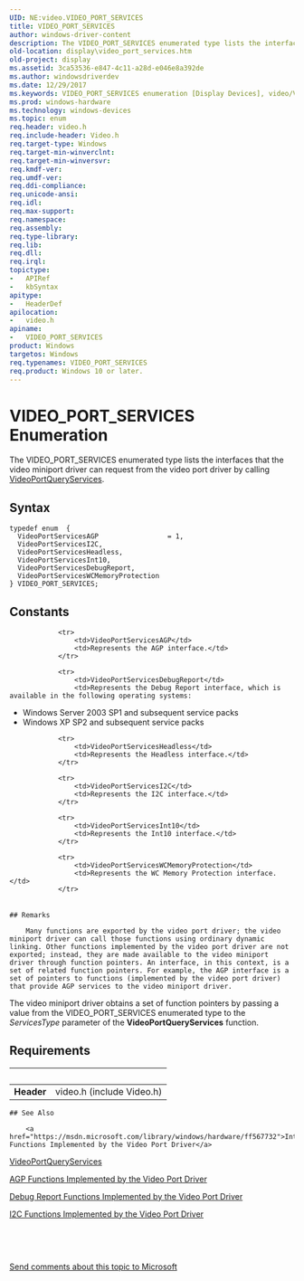 ```yaml
---
UID: NE:video.VIDEO_PORT_SERVICES
title: VIDEO_PORT_SERVICES
author: windows-driver-content
description: The VIDEO_PORT_SERVICES enumerated type lists the interfaces that the video miniport driver can request from the video port driver by calling VideoPortQueryServices.
old-location: display\video_port_services.htm
old-project: display
ms.assetid: 3ca53536-e847-4c11-a28d-e046e8a392de
ms.author: windowsdriverdev
ms.date: 12/29/2017
ms.keywords: VIDEO_PORT_SERVICES enumeration [Display Devices], video/VIDEO_PORT_SERVICES, video/VideoPortServicesDebugReport, VideoPortServicesHeadless, VideoPortServicesWCMemoryProtection, VideoPortServicesDebugReport, VideoPortServicesAGP, VideoPortServicesInt10, video/VideoPortServicesI2C, video/VideoPortServicesAGP, video/VideoPortServicesWCMemoryProtection, display.video_port_services, Video_Structs_f2ede654-971a-4700-a911-8063a2a03ffe.xml, video/VideoPortServicesHeadless, VIDEO_PORT_SERVICES, video/VideoPortServicesInt10, VideoPortServicesI2C
ms.prod: windows-hardware
ms.technology: windows-devices
ms.topic: enum
req.header: video.h
req.include-header: Video.h
req.target-type: Windows
req.target-min-winverclnt: 
req.target-min-winversvr: 
req.kmdf-ver: 
req.umdf-ver: 
req.ddi-compliance: 
req.unicode-ansi: 
req.idl: 
req.max-support: 
req.namespace: 
req.assembly: 
req.type-library: 
req.lib: 
req.dll: 
req.irql: 
topictype:
-	APIRef
-	kbSyntax
apitype:
-	HeaderDef
apilocation:
-	video.h
apiname:
-	VIDEO_PORT_SERVICES
product: Windows
targetos: Windows
req.typenames: VIDEO_PORT_SERVICES
req.product: Windows 10 or later.
---
```


# VIDEO_PORT_SERVICES Enumeration
The VIDEO_PORT_SERVICES enumerated type lists the interfaces that the video miniport driver can request from the video port driver by calling <a href="..\video\nf-video-videoportqueryservices.md">VideoPortQueryServices</a>.

## Syntax
````
typedef enum  { 
  VideoPortServicesAGP                 = 1,
  VideoPortServicesI2C,
  VideoPortServicesHeadless,
  VideoPortServicesInt10,
  VideoPortServicesDebugReport,
  VideoPortServicesWCMemoryProtection
} VIDEO_PORT_SERVICES;
````

## Constants

<table>
            
                <tr>
                    <td>VideoPortServicesAGP</td>
                    <td>Represents the AGP interface.</td>
                </tr>
            
                <tr>
                    <td>VideoPortServicesDebugReport</td>
                    <td>Represents the Debug Report interface, which is available in the following operating systems:
 

<ul>
<li>Windows Server 2003 SP1 and subsequent service packs</li>
<li>Windows XP SP2 and subsequent service packs </li>
</ul></td>
                </tr>
            
                <tr>
                    <td>VideoPortServicesHeadless</td>
                    <td>Represents the Headless interface.</td>
                </tr>
            
                <tr>
                    <td>VideoPortServicesI2C</td>
                    <td>Represents the I2C interface.</td>
                </tr>
            
                <tr>
                    <td>VideoPortServicesInt10</td>
                    <td>Represents the Int10 interface.</td>
                </tr>
            
                <tr>
                    <td>VideoPortServicesWCMemoryProtection</td>
                    <td>Represents the WC Memory Protection interface.</td>
                </tr>
</table>

    ## Remarks

        Many functions are exported by the video port driver; the video miniport driver can call those functions using ordinary dynamic linking. Other functions implemented by the video port driver are not exported; instead, they are made available to the video miniport driver through function pointers. An interface, in this context, is a set of related function pointers. For example, the AGP interface is a set of pointers to functions (implemented by the video port driver) that provide AGP services to the video miniport driver.

The video miniport driver obtains a set of function pointers by passing a value from the VIDEO_PORT_SERVICES enumerated type to the <i>ServicesType</i> parameter of the <b>VideoPortQueryServices</b> function.

## Requirements
| &nbsp; | &nbsp; |
| ---- |:---- |
| **Header** | video.h (include Video.h) |

    ## See Also

        <a href="https://msdn.microsoft.com/library/windows/hardware/ff567732">Int10 Functions Implemented by the Video Port Driver</a>

<a href="..\video\nf-video-videoportqueryservices.md">VideoPortQueryServices</a>

<a href="https://msdn.microsoft.com/library/windows/hardware/ff538227">AGP Functions Implemented by the Video Port Driver</a>

<a href="https://msdn.microsoft.com/library/windows/hardware/ff551792">Debug Report Functions Implemented by the Video Port Driver</a>

<a href="https://msdn.microsoft.com/library/windows/hardware/ff567384">I2C Functions Implemented by the Video Port Driver</a>

 

 

<a href="mailto:wsddocfb@microsoft.com?subject=Documentation%20feedback [display\display]:%20VIDEO_PORT_SERVICES enumeration%20 RELEASE:%20(12/29/2017)&amp;body=%0A%0APRIVACY STATEMENT%0A%0AWe use your feedback to improve the documentation. We don't use your email address for any other purpose, and we'll remove your email address from our system after the issue that you're reporting is fixed. While we're working to fix this issue, we might send you an email message to ask for more info. Later, we might also send you an email message to let you know that we've addressed your feedback.%0A%0AFor more info about Microsoft's privacy policy, see http://privacy.microsoft.com/en-us/default.aspx." title="Send comments about this topic to Microsoft">Send comments about this topic to Microsoft</a>